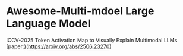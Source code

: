 # Awesome-Multi-mdoel Large Language Model
ICCV-2025
Token Activation Map to Visually Explain Multimodal LLMs [paper:}(https://arxiv.org/abs/2506.23270)

